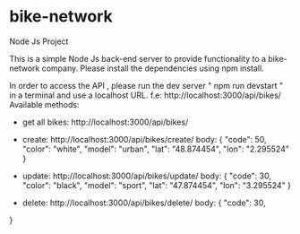 # bike-network
Node Js Project

This is a simple Node Js back-end server to provide functionality to a bike-network company. Please install the dependencies using npm install. 

In order to access the API , please run the dev server " npm run devstart " in a terminal and use a localhost URL. f.e: http://localhost:3000/api/bikes/
Available methods: 
  - get all bikes: http://localhost:3000/api/bikes/
  - create: http://localhost:3000/api/bikes/create/ 
    body: {
    "code": 50,
    "color": "white",
    "model": "urban",
    "lat": "48.874454",
    "lon":   "2.295524"
}
  - update: http://localhost:3000/api/bikes/update/
   body: {
    "code": 30,
    "color": "black",
    "model": "sport",
    "lat": "47.874454",
    "lon":   "3.295524"
}

  - delete: http://localhost:3000/api/bikes/delete/
   body: {
    "code": 30,
    
}
